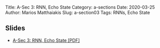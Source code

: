 Title: A-Sec 3: RNN, Echo State
Category: a-sections
Date: 2020-03-25
Author: Marios Matthaiakis
Slug: a-section03
Tags: RNNs, Echo State


## Slides
- [A-Sec 3: RNN, Echo State [PDF]](presentation/asec3_RNNs.pdf)

